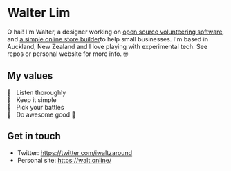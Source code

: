 # Walter Lim 

O hai! I'm Walter, a designer working on [open source volunteering software](https://voluntarily.nz), and [a simple online store builder](https://swiftly.nz)to help small businesses. I'm based in Auckland, New Zealand and I love playing with experimental tech. See repos or personal website for more info. 🤓 

## My values
🦄  &nbsp;&nbsp;Listen thoroughly<br>
🧐  &nbsp;&nbsp;Keep it simple <br>
🤺  &nbsp;&nbsp;Pick your battles<br>
💩  &nbsp;&nbsp;Do awesome good 💩


## Get in touch
- Twitter: https://twitter.com/iwaltzaround
- Personal site: https://walt.online/
